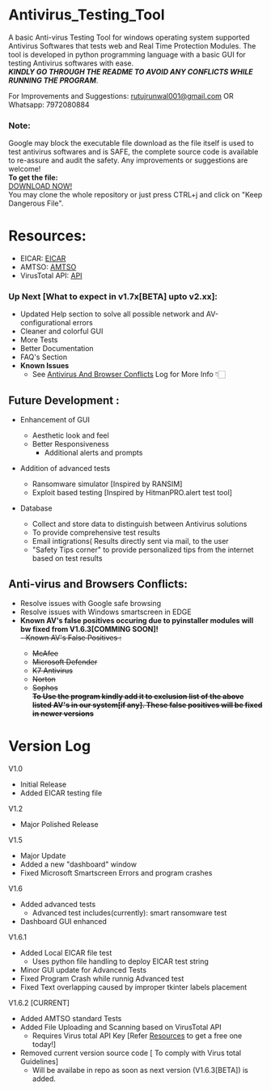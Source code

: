 # Antivirus_Testing_Tool
A basic Anti-virus Testing Tool for windows operating system supported Antivirus Softwares that tests web and Real Time Protection Modules. The tool is developed in python programming language with a basic GUI for testing Antivirus softwares with ease.<br> *__KINDLY GO THROUGH THE README TO AVOID ANY CONFLICTS WHILE RUNNING THE PROGRAM__*.

For Improvements and Suggestions: rutujrunwal001@gmail.com OR Whatsapp:  7972080884

### Note: 
Google may block the executable file download as the file itself is used to test antivirus softwares and is SAFE, the complete source code is available to re-assure and audit the safety. Any improvements or suggestions are welcome! <br>
**To get the file:**  
[DOWNLOAD NOW!](https://github.com/Rutuj-Runwal/Antivirus_Testing_Tool/raw/main/AV_Tester_v1_62_BETA.exe)<br>
You may clone the whole repository or just press CTRL+j and click on "Keep Dangerous File".

# Resources: 
- EICAR: [EICAR](https://www.eicar.org/?page_id=3950)
- AMTSO: [AMTSO](https://www.amtso.org/)
- VirusTotal API: [API](https://developers.virustotal.com/v3.0/reference#getting-started)

### Up Next [What to expect in v1.7x[BETA] upto v2.xx]:
- Updated Help section to solve all possible network and AV-configurational errors
- Cleaner and colorful GUI
- More Tests
- Better Documentation
- FAQ's Section
- __Known Issues__
  - See [Antivirus And Browser Conflicts](#anti-virus-and-browsers-conflicts) Log for More Info 👇🏻


## Future Development :
- Enhancement of GUI
  - Aesthetic look and feel
  - Better Responsiveness
    - Additional alerts and prompts
 
 - Addition of advanced tests
   - Ransomware simulator [Inspired by RANSIM]
   - Exploit based testing [Inspired by HitmanPRO.alert test tool]
 
 - Database
   - Collect and store data to distinguish between Antivirus solutions
   - To provide comprehensive test results
   - Email intigrations( Results directly sent via mail, to the user
   - "Safety Tips corner" to provide personalized tips from the internet based on test results
   
  ## Anti-virus and Browsers Conflicts:
  - Resolve issues with Google safe browsing
  - Resolve issues with Windows smartscreen in EDGE
  - __Known AV's false positives occuring due to pyinstaller modules will bw fixed from V1.6.3[COMMING SOON]!__<br>
  <del>- Known AV's False Positives :
    - McAfee
    - Microsoft Defender
    - K7 Antivirus
    - Norton
    - Sophos </del><br>
__To Use the program kindly add it to exclusion list of the above listed AV's in our system[if any]. These false positives will be fixed in newer versions__
   
# Version Log

V1.0 
 - Initial Release
 - Added EICAR testing file 

V1.2
  - Major Polished Release
 
V1.5 
  - Major Update
  - Added a new "dashboard" window
  - Fixed Microsoft Smartscreen Errors and program crashes
  
V1.6
  - Added advanced tests 
    - Advanced test includes(currently): smart ransomware test
  - Dashboard GUI enhanced

V1.6.1
  - Added Local EICAR file test
    - Uses python file handling to deploy EICAR test string 
  - Minor GUI update for Advanced Tests
  - Fixed Program Crash while runnig Advanced test
  - Fixed Text overlapping caused by improper tkinter labels placement

V1.6.2 [CURRENT]
  - Added AMTSO standard Tests
  - Added File Uploading and Scanning based on VirusTotal API
    - Requires Virus total API Key [Refer [Resources](#resources) to get a free one today!]
  - Removed current version source code [ To comply with Virus total Guidelines]
      - Will be availabe in repo as soon as next version (V1.6.3[BETA]) is added.

  



  
